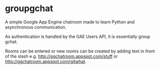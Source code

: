 groupgchat
==========

A simple Google App Engine chatroom made to learn Python and asynchronous communication.

As authentication is handled by the GAE Users API, it is essentially group gchat.

Rooms can be entered or new rooms can be created by adding text in front of the slash e.g. http://ggchatroom.appspot.com/stuff or http://ggchatroom.appspot.com/gitwhat.
